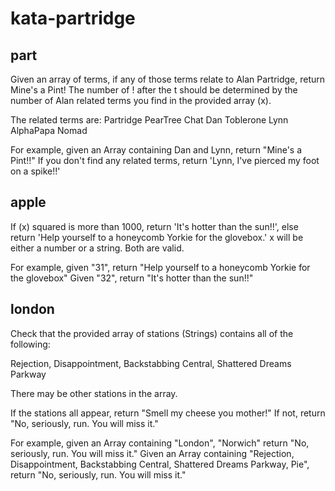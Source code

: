 # kata-partridge

## part

Given an array of terms, if any of those terms relate to Alan Partridge, return Mine's a Pint! 
The number of ! after the t should be determined by the number of Alan related terms you find in the provided array (x).

The related terms are:
        Partridge
        PearTree
        Chat
        Dan
        Toblerone
        Lynn
        AlphaPapa
        Nomad
     
For example, given an Array containing Dan and Lynn, return "Mine's a Pint!!"
If you don't find any related terms, return 'Lynn, I've pierced my foot on a spike!!'

## apple

If (x) squared is more than 1000, return 'It's hotter than the sun!!', else return 
'Help yourself to a honeycomb Yorkie for the glovebox.' x will be either a number or a string. Both are valid.

For example, given "31", return "Help yourself to a honeycomb Yorkie for the glovebox"
Given "32", return "It's hotter than the sun!!"

## london

Check that the provided array of stations (Strings) contains all of the following:

Rejection, Disappointment, Backstabbing Central, Shattered Dreams Parkway

There may be other stations in the array. 

If the stations all appear, return "Smell my cheese you mother!"
If not, return "No, seriously, run. You will miss it."

For example, given an Array containing "London", "Norwich" return "No, seriously, run. You will miss it."
Given an Array containing "Rejection, Disappointment, Backstabbing Central, Shattered Dreams Parkway, Pie", return "No, seriously, run. You will miss it."